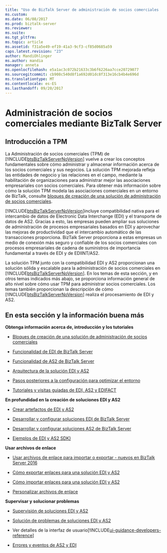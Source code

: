 ```yaml
---
title: "Uso de BizTalk Server de administración de socios comerciales | Documentos de Microsoft"
ms.custom: 
ms.date: 06/08/2017
ms.prod: biztalk-server
ms.reviewer: 
ms.suite: 
ms.tgt_pltfrm: 
ms.topic: article
ms.assetid: f31a5e49-ef19-41a3-9cf3-cf85d0685a59
caps.latest.revision: "23"
author: MandiOhlinger
ms.author: mandia
manager: anneta
ms.openlocfilehash: e5a1ac3c072b21633c3b6f6226aa7cce20729077
ms.sourcegitcommit: cb908c540d8f1a692d01dc8f313e16cb4b4e696d
ms.translationtype: MT
ms.contentlocale: es-ES
ms.lasthandoff: 09/20/2017
---
```

# <a name="trading-partner-management-using-biztalk-server"></a>Administración de socios comerciales mediante BizTalk Server
## <a name="introduction-to-tpm"></a>Introducción a TPM
La Administración de socios comerciales (TPM) de [!INCLUDE[btsBizTalkServerNoVersion](../includes/btsbiztalkservernoversion-md.md)] vuelve a crear los conceptos fundamentales sobre cómo administrar y almacenar información acerca de los socios comerciales y sus negocios. La solución TPM mejorada refleja las entidades de negocio y las relaciones en el campo, mediante la habilitación de organizaciones para administrar mejor las asociaciones empresariales con socios comerciales. Para obtener más información sobre cómo la solución TPM modela las asociaciones comerciales en un entorno de BizTalk, consulte [bloques de creación de una solución de administración de socios comerciales](../core/building-blocks-of-a-trading-partner-management-solution.md).  
  
 [!INCLUDE[btsBizTalkServerNoVersion](../includes/btsbiztalkservernoversion-md.md)]incluye compatibilidad nativa para el intercambio de datos de Electronic Data Interchange (EDI) y el transporte de datos de AS2. Gracias a esto, las empresas pueden ampliar sus soluciones de administración de procesos empresariales basados en EDI y aprovechar las mejoras de productividad que el intercambio automático de las transacciones proporciona. BizTalk Server proporciona a estas empresas un medio de conexión más seguro y confiable de los socios comerciales con procesos empresariales de cadena de suministros de importancia fundamental a través de EDI y de EDIINT/AS2.  
  
 La solución TPM junto con la compatibilidad EDI y AS2 proporcionan una solución sólida y escalable para la administración de socios comerciales en [!INCLUDE[btsBizTalkServerNoVersion](../includes/btsbiztalkservernoversion-md.md)]. En los temas de esta sección, y en otros temas indicados más abajo, se proporciona información general de alto nivel sobre cómo usar TPM para administrar socios comerciales. Los temas también proporcionan la descripción de cómo [!INCLUDE[btsBizTalkServerNoVersion](../includes/btsbiztalkservernoversion-md.md)] realiza el procesamiento de EDI y AS2.  
  
## <a name="in-this-section-and-more-good-info"></a>En esta sección y la información buena más

**Obtenga información acerca de, introducción y los tutoriales**  

-   [Bloques de creación de una solución de administración de socios comerciales](../core/building-blocks-of-a-trading-partner-management-solution.md)  
  
-   [Funcionalidad de EDI de BizTalk Server](../core/biztalk-server-edi-functionality.md)  
  
-   [Funcionalidad de AS2 de BizTalk Server](../core/biztalk-server-as2-functionality.md)  

- [Arquitectura de la solución EDI y AS2](../core/edi-and-as2-solution-architecture.md)

-   [Pasos posteriores a la configuración para optimizar el entorno](../install-and-config-guides/post-configuration-steps-to-optimize-your-environment.md) 

- [Tutoriales y visitas guiadas de EDI, AS2 y EDIFACT](../core/tutorials-and-walkthroughs-for-edi-as2-and-edifact.md)


**En profundidad en la creación de soluciones EDI y AS2**
- [Crear artefactos de EDI y AS2](../core/managing-edi-and-as2-solutions.md)

- [Desarrollar y configurar soluciones EDI de BizTalk Server](../core/developing-and-configuring-biztalk-server-edi-solutions.md)

- [Desarrollar y configurar soluciones AS2 de BizTalk Server](../core/developing-and-configuring-biztalk-server-as2-solutions.md)

-   [Ejemplos de EDI y AS2 SDK)](../core/edi-and-as2-biztalk-server-samples-folder.md)  


 **Usar archivos de enlace**  

- [Usar archivos de enlace para importar o exportar - nuevos en BizTalk Server 2016](../core/use-binding-files-to-import-or-export.md)  

-   [Cómo exportar enlaces para una solución EDI y AS2](../core/how-to-export-bindings-for-an-edi-as2-solution.md)  
  
-   [Cómo importar enlaces para una solución EDI y AS2](../core/how-to-import-bindings-for-an-edi-as2-solution.md)  
  
-   [Personalizar archivos de enlace](../core/customizing-binding-files.md)  


**Supervisar y solucionar problemas**

- [Supervisión de soluciones EDI y AS2](../core/monitoring-edi-and-as2-solutions.md)

- [Solución de problemas de soluciones EDI y AS2](../core/troubleshooting-edi-and-as2-solutions.md)
  
-   Ver detalles de la interfaz de usuario[!INCLUDE[ui-guidance-developers-reference](../includes/ui-guidance-developers-reference.md)] 
  
-   [Errores y eventos de AS2 y EDI](../core/edi-and-as2-events-and-errors.md)
 


  
